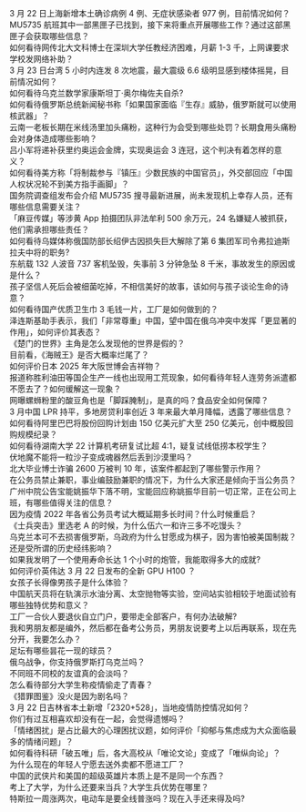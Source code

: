 3 月 22 日上海新增本土确诊病例 4 例、无症状感染者 977 例，目前情况如何？  
MU5735 航班其中一部黑匣子已找到，接下来将重点开展哪些工作？通过这部黑匣子会获取哪些信息？  
如何看待网传北大文科博士在深圳大学任教经济困难，月薪 1-3 千，上网课要求学校发网络补助？  
3 月 23 日台湾 5 小时内连发 8 次地震，最大震级 6.6 级明显感到楼体摇晃，目前情况如何？  
如何看待乌克兰数学家康斯坦丁·奥尔梅佐夫自杀?  
如何看待俄罗斯总统新闻秘书称「如果国家面临『生存』威胁，俄罗斯就可以使用核武器」？  
云南一老板长期在米线汤里加头痛粉，这种行为会受到哪些处罚？长期食用头痛粉会对身体造成哪些影响？  
吕小军将递补获里约奥运会金牌，实现奥运会 3 连冠，这个判决有着怎样的意义？  
如何看待美方称「将制裁参与『镇压』少数民族的中国官员」，外交部回应「中国人权状况轮不到美方指手画脚」？  
国务院调查组发布会介绍 MU5735 搜寻最新进展，尚未发现机上幸存人员，还有哪些信息需要关注？  
「麻豆传媒」等涉黄 App 拍摄团队非法牟利 500 余万元，24 名嫌疑人被抓获，他们需承担哪些责任？  
如何看待乌媒体称俄国防部长绍伊古因损失巨大解除了第 6 集团军司令弗拉迪斯拉夫中将的职务?  
东航载 132 人波音 737 客机坠毁，失事前 3 分钟急坠 8 千米，事故发生的原因或是什么？  
孩子坚信人死后会被细菌吃掉，不相信美好的故事，该如何与孩子谈论生命的诗意？  
如何看待国产优质卫生巾 3 毛钱一片，工厂是如何做到的？  
泽连斯基助手表示，我们「非常尊重」中国，望中国在俄乌冲突中发挥「更显著的作用」，如何评价其表态？  
《楚门的世界》主角是怎么发现他的世界是假的？  
目前看，《海贼王》是否大概率烂尾了？  
如何评价日本 2025 年大阪世博会吉祥物？  
报道称胜利油田等国企生产一线也出现用工荒现象，如何看待年轻人连劳务派遣都不愿去了？如何缓解这一现象？  
网曝螺蛳粉里的酸豆角也是「脚踩腌制」，是真的吗？食品安全如何保障？  
3 月中国 LPR 持平，多地房贷利率创近 3 年来最大单月降幅，透露了哪些信息？  
如何看待阿里巴巴将股份回购计划由 150 亿美元扩大至 250 亿美元，创中概股回购规模纪录？  
如何看待湖南大学 22 计算机考研复试比超 4:1，疑复试线低捞本校学生？  
伏地魔不能将一粒沙子变成魂器然后丢到沙漠里吗？  
北大毕业博士诈骗 2600 万被判 10 年，该案件都起到了哪些警示作用？  
在公务员禁止兼职，事业编鼓励兼职的情况下，为什么大家还是倾向于当公务员？  
广州中院公告宝能姚振华下落不明，宝能回应称姚振华目前一切正常，正在公司上班，有哪些值得关注的信息？  
因为疫情 2022 年各省公务员考试大概延期多长时间？什么时候重启？  
《士兵突击》里选老 A 的时候，为什么伍六一和许三多不吃馒头？  
乌克兰本可不去损害俄罗斯，乌政府为什么甘愿成为棋子，因为害怕被美国制裁？还是受所谓的历史经纬影响？  
如果我发明了一个使用寿命长达 1 个小时的炮管，我能取得多大的成就?  
如何评价英伟达 3 月 22 日发布的全新 GPU H100 ？  
女孩子长得像男孩子是什么体验？  
中国航天员将在轨演示水油分离、太空抛物等实验，空间站实验相较于地面试验有哪些独特优势和意义？  
工厂一合伙人要退伙自立门户，要带走全部客户，有何办法破解?  
我和男朋友都是编外，然后都在备考公务员，男朋友说要考上以后再联系，现在先分开，我要怎么办？  
足坛有哪些昙花一现的球员？  
俄乌战争，你支持俄罗斯打乌克兰吗？  
不同班不同校的友谊真的会淡吗？  
怎么看待部分大学生称疫情偷走了青春？  
《猎罪图鉴》没火是因为剧名吗？  
3 月 22 日吉林省本土新增「2320+528」，当地疫情防控情况如何？  
你们有过互相喜欢却没有在一起，会觉得遗憾吗？  
「情绪困扰」是占比最大的心理困扰议题，如何评价「抑郁与焦虑成为大众面临最多的情绪问题」？  
如何看待科研「破五唯」后，各大高校从「唯论文论」变成了「唯纵向论」？  
为什么现在的年轻人宁愿去送外卖都不愿进工厂？  
中国的武侠片和美国的超级英雄片本质上是不是同一个东西？  
考上了大学，为什么还要来当兵？大学生兵优势在哪里？  
特斯拉一周涨两次，电动车是要全线普涨吗？现在入手还来得及吗?  
